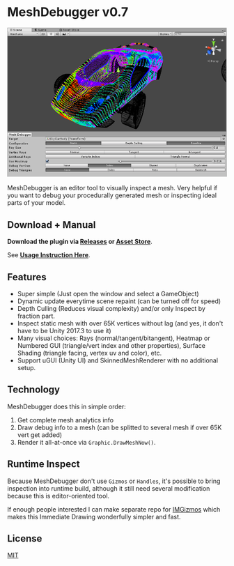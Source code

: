 # MeshDebugger v0.7

![Screenshot](Screenshots/Demo.png)

MeshDebugger is an editor tool to visually inspect a mesh. Very helpful if you want to debug your procedurally generated mesh or inspecting ideal parts of your model.

## Download + Manual

**Download the plugin via [Releases](/willnode/meshdebugger/releases) or [Asset Store](//u3d.as/Qsd)**.

See **[Usage Instruction Here](INSTRUCTIONS.md)**.

## Features

+ Super simple (Just open the window and select a GameObject)
+ Dynamic update everytime scene repaint (can be turned off for speed)
+ Depth Culling (Reduces visual complexity) and/or only Inspect by fraction part.
+ Inspect static mesh with over 65K vertices without lag (and yes, it don't have to be Unity 2017.3 to use it)
+ Many visual choices: Rays (normal/tangent/bitangent), Heatmap or Numbered GUI (triangle/vert index and other properties), Surface Shading (triangle facing, vertex uv and color), etc.
+ Support uGUI (Unity UI) and SkinnedMeshRenderer with no additional setup.

## Technology

MeshDebugger does this in simple order:

1. Get complete mesh analytics info
2. Draw debug info to a mesh (can be splitted to several mesh if over 65K vert get added)
3. Render it all-at-once via `Graphic.DrawMeshNow()`.

## Runtime Inspect

Because MeshDebugger don't use `Gizmos` or `Handles`, it's possible to bring inspection into runtime build, although it still need several modification because this is editor-oriented tool.

If enough people interested I can make separate repo for [IMGizmos](Assets\Plugins\MeshDebugger\Editor\IMGizmos.cs) which makes this Immediate Drawing wonderfully simpler and fast.

## License

[MIT](LICENSE)
